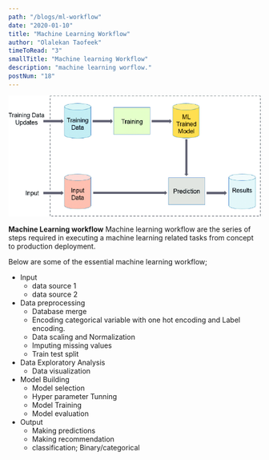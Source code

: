 ```yaml
---
path: "/blogs/ml-workflow"
date: "2020-01-10"
title: "Machine Learning Workflow"
author: "Olalekan Taofeek"
timeToRead: "3"
smallTitle: "Machine learning Workflow"
description: "machine learning worflow."
postNum: "18"
---
```


<img src="./cover_18.png"/>
<br/>

**Machine Learning workflow** Machine learning workflow are the series of steps required in executing a machine learning related tasks from concept to production deployment.

Below are some of the essential machine learning workflow;

- Input
  - data source 1
  - data source 2
- Data preprocessing
  - Database merge
  - Encoding categorical variable with one hot encoding and Label encoding.
  - Data scaling and Normalization
  - Imputing missing values
  - Train test split
- Data Exploratory Analysis
  - Data visualization
- Model Building
  - Model selection
  - Hyper parameter Tunning
  - Model Training
  - Model evaluation
- Output
  - Making predictions
  - Making recommendation
  - classification; Binary/categorical
